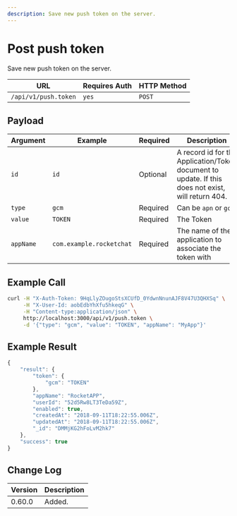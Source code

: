 ```yaml
---
description: Save new push token on the server.
---
```


# Post push token

Save new push token on the server.

| URL                  | Requires Auth | HTTP Method |
| -------------------- | ------------- | ----------- |
| `/api/v1/push.token` | `yes`         | `POST`      |

## Payload

| Argument  | Example                  | Required | Description                                                                                        |
| --------- | ------------------------ | -------- | -------------------------------------------------------------------------------------------------- |
| `id`      | `id`                     | Optional | A record id for the Application/Token document to update. If this does not exist, will return 404. |
| `type`    | `gcm`                    | Required | Can be `apn` or `gcm`                                                                              |
| `value`   | `TOKEN`                  | Required | The Token                                                                                          |
| `appName` | `com.example.rocketchat` | Required | The name of the application to associate the token with                                            |

## Example Call

```bash
curl -H "X-Auth-Token: 9HqLlyZOugoStsXCUfD_0YdwnNnunAJF8V47U3QHXSq" \
     -H "X-User-Id: aobEdbYhXfu5hkeqG" \
     -H "Content-type:application/json" \
     http://localhost:3000/api/v1/push.token \
     -d '{"type": "gcm", "value": "TOKEN", "appName": "MyApp"}'
```

## Example Result

```javascript
{
    "result": {
        "token": {
            "gcm": "TOKEN"
        },
        "appName": "RocketAPP",
        "userId": "52d5Rw8LT3TeDa59Z",
        "enabled": true,
        "createdAt": "2018-09-11T18:22:55.006Z",
        "updatedAt": "2018-09-11T18:22:55.006Z",
        "_id": "DMMjKG2hFoLvM2hk7"
    },
    "success": true
}
```

## Change Log

| Version | Description |
| ------- | ----------- |
| 0.60.0  | Added.      |
